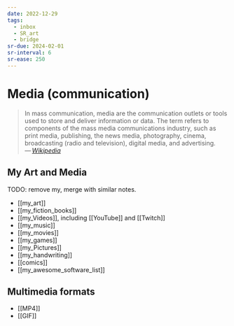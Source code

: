 ```yaml
---
date: 2022-12-29
tags:
  - inbox
  - SR_art
  - bridge
sr-due: 2024-02-01
sr-interval: 6
sr-ease: 250
---
```


# Media (communication)

> In mass communication, media are the communication outlets or tools used to
> store and deliver information or data. The term refers to components of the
> mass media communications industry, such as print media, publishing, the news
> media, photography, cinema, broadcasting (radio and television), digital
> media, and advertising.\
> — <cite>[Wikipedia](https://en.wikipedia.org/wiki/Media_\(communication\))</cite>

## My Art and Media

TODO: remove my, merge with similar notes.

- [[my_art]]
- [[my_fiction_books]]
- [[my_Videos]], including [[YouTube]] and [[Twitch]]
- [[my_music]]
- [[my_movies]]
- [[my_games]]
- [[my_Pictures]]
- [[my_handwriting]]
- [[comics]]
- [[my_awesome_software_list]]

## Multimedia formats

- [[MP4]]
- [[GIF]]
